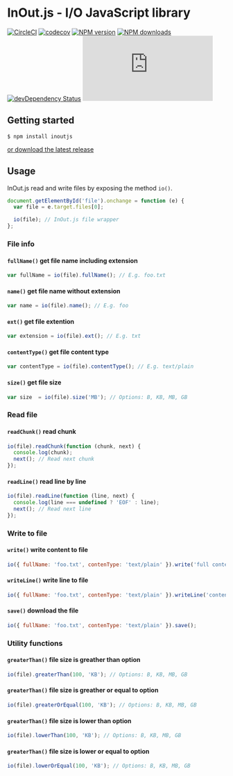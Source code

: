 # InOut.js - I/O JavaScript library

[![CircleCI](https://circleci.com/gh/marxjmoura/inoutjs.svg?style=shield)](https://circleci.com/gh/marxjmoura/inoutjs)
[![codecov](https://codecov.io/gh/marxjmoura/inoutjs/branch/master/graph/badge.svg)](https://codecov.io/gh/marxjmoura/inoutjs)
[![NPM version](https://img.shields.io/npm/v/inoutjs.svg)](https://npmjs.org/package/inoutjs)
[![NPM downloads](https://img.shields.io/npm/dm/inoutjs.svg)](https://npmjs.org/package/inoutjs)
[![devDependency Status](https://img.shields.io/david/dev/marxjmoura/inoutjs.svg)](https://david-dm.org/marxjmoura/inoutjs?type=dev)
[![JS gzip size](https://img.badgesize.io/marxjmoura/inoutjs/master/dist/inout.min.js?compression=gzip&label=JS+gzip+size)](https://github.com/marxjmoura/inoutjs/blob/master/dist/inout.min.js)

## Getting started

```
$ npm install inoutjs
```

[or download the latest release](https://github.com/marxjmoura/inoutjs/releases/)

## Usage

InOut.js read and write files by exposing the method `io()`.

```js
document.getElementById('file').onchange = function (e) {
  var file = e.target.files[0];

  io(file); // InOut.js file wrapper
};
```

### File info

#### `fullName()` get file name including extension

```js
var fullName = io(file).fullName(); // E.g. foo.txt
```

#### `name()` get file name without extension

```js
var name = io(file).name(); // E.g. foo
```

#### `ext()` get file extention

```js
var extension = io(file).ext(); // E.g. txt
```

#### `contentType()` get file content type

```js
var contentType = io(file).contentType(); // E.g. text/plain
```

#### `size()` get file size

```js
var size  = io(file).size('MB'); // Options: B, KB, MB, GB
```

### Read file

#### `readChunk()` read chunk

```js
io(file).readChunk(function (chunk, next) {
  console.log(chunk);
  next(); // Read next chunk
});
```

#### `readLine()` read line by line

```js
io(file).readLine(function (line, next) {
  console.log(line === undefined ? 'EOF' : line);
  next(); // Read next line
});
```

### Write to file

#### `write()` write content to file

```js
io({ fullName: 'foo.txt', contenType: 'text/plain' }).write('full content');
```

#### `writeLine()` write line to file

```js
io({ fullName: 'foo.txt', contenType: 'text/plain' }).writeLine('content');
```

#### `save()` download the file

```js
io({ fullName: 'foo.txt', contenType: 'text/plain' }).save();
```

### Utility functions

#### `greaterThan()` file size is greather than option

```js
io(file).greaterThan(100, 'KB'); // Options: B, KB, MB, GB
```

#### `greaterThan()` file size is greather or equal to option

```js
io(file).greaterOrEqual(100, 'KB'); // Options: B, KB, MB, GB
```

#### `greaterThan()` file size is lower than option

```js
io(file).lowerThan(100, 'KB'); // Options: B, KB, MB, GB
```

#### `greaterThan()` file size is lower or equal to option

```js
io(file).lowerOrEqual(100, 'KB'); // Options: B, KB, MB, GB
```
